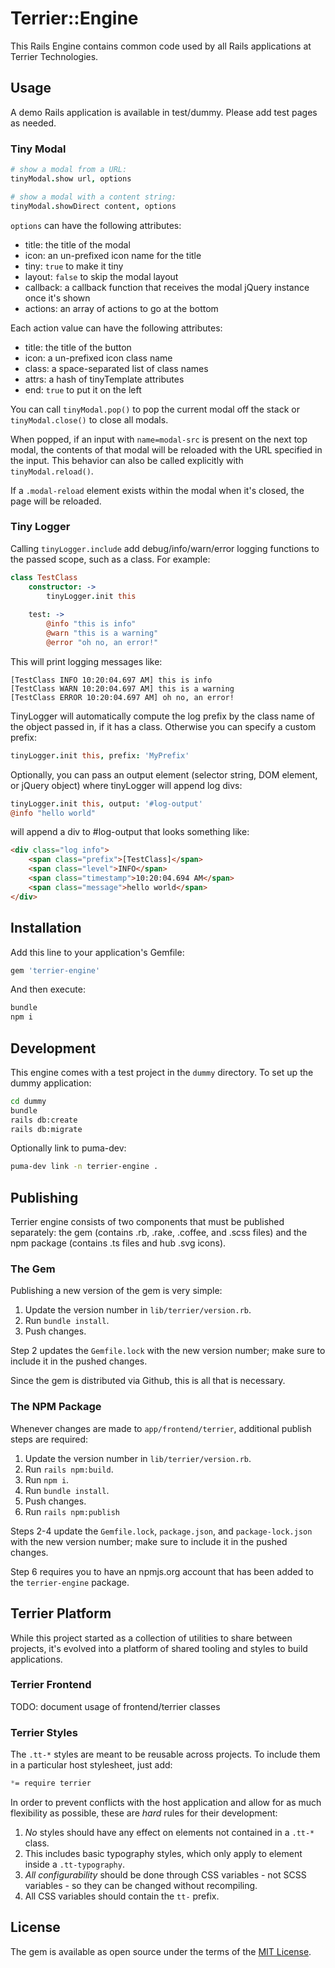 # Terrier::Engine

This Rails Engine contains common code used by all Rails applications at Terrier Technologies.

## Usage

A demo Rails application is available in test/dummy. Please add test pages as needed.


### Tiny Modal

```coffeescript
# show a modal from a URL:
tinyModal.show url, options

# show a modal with a content string:
tinyModal.showDirect content, options
```

`options` can have the following attributes:
 * title: the title of the modal
 * icon: an un-prefixed icon name for the title
 * tiny: `true` to make it tiny
 * layout: `false` to skip the modal layout
 * callback: a callback function that receives the modal jQuery instance once it's shown
 * actions: an array of actions to go at the bottom
 
Each action value can have the following attributes:
 * title: the title of the button
 * icon: a un-prefixed icon class name
 * class: a space-separated list of class names
 * attrs: a hash of tinyTemplate attributes
 * end: `true` to put it on the left

You can call `tinyModal.pop()` to pop the current modal off the stack
or `tinyModal.close()` to close all modals.

When popped, if an input with `name=modal-src` is present on the next top modal, 
the contents of that modal will be reloaded with the URL specified in the input. 
This behavior can also be called explicitly with `tinyModal.reload()`.

If a `.modal-reload` element exists within the modal when it's closed, the page will be reloaded.


### Tiny Logger

Calling `tinyLogger.include` add debug/info/warn/error logging functions to the passed scope, such as a class.
For example:

```coffeescript
class TestClass
    constructor: ->
        tinyLogger.init this
        
    test: ->
        @info "this is info"
        @warn "this is a warning"
        @error "oh no, an error!"
```

This will print logging messages like:

```
[TestClass INFO 10:20:04.697 AM] this is info
[TestClass WARN 10:20:04.697 AM] this is a warning
[TestClass ERROR 10:20:04.697 AM] oh no, an error!
```

TinyLogger will automatically compute the log prefix by the class name of the object passed in, if it has a class. 
Otherwise you can specify a custom prefix:

```coffeescript
tinyLogger.init this, prefix: 'MyPrefix'
```

Optionally, you can pass an output element (selector string, DOM element, or jQuery object) where tinyLogger will append log divs:

```coffeescript
tinyLogger.init this, output: '#log-output'
@info "hello world"
```

will append a div to #log-output that looks something like:

```html
<div class="log info">
    <span class="prefix">[TestClass]</span>
    <span class="level">INFO</span>
    <span class="timestamp">10:20:04.694 AM</span>
    <span class="message">hello world</span>
</div>
```


## Installation

Add this line to your application's Gemfile:

```ruby
gem 'terrier-engine'
```

And then execute:

```zsh
bundle
npm i
```

## Development

This engine comes with a test project in the `dummy` directory. 
To set up the dummy application:

```zsh
cd dummy
bundle
rails db:create
rails db:migrate
```

Optionally link to puma-dev:

```zsh
puma-dev link -n terrier-engine .
```

## Publishing

Terrier engine consists of two components that must be published separately:
the gem (contains .rb, .rake, .coffee, and .scss files)
and the npm package (contains .ts files and hub .svg icons).

### The Gem

Publishing a new version of the gem is very simple:

1. Update the version number in `lib/terrier/version.rb`.
2. Run `bundle install`.
3. Push changes.

Step 2 updates the `Gemfile.lock` with the new version number;
make sure to include it in the pushed changes.

Since the gem is distributed via Github, this is all that is necessary.

### The NPM Package

Whenever changes are made to `app/frontend/terrier`,
additional publish steps are required:

1. Update the version number in `lib/terrier/version.rb`.
2. Run `rails npm:build`.
3. Run `npm i`.
4. Run `bundle install`.
5. Push changes.
6. Run `rails npm:publish`

Steps 2-4 update the `Gemfile.lock`, `package.json`,
and `package-lock.json` with the new version number;
make sure to include it in the pushed changes.

Step 6 requires you to have an npmjs.org account
that has been added to the `terrier-engine` package.

## Terrier Platform

While this project started as a collection of utilities to share between projects,
it's evolved into a platform of shared tooling and styles to build applications.

### Terrier Frontend

TODO: document usage of frontend/terrier classes 

### Terrier Styles

The `.tt-*` styles are meant to be reusable across projects.
To include them in a particular host stylesheet, just add:

```scss
*= require terrier
```

In order to prevent conflicts with the host application and allow for as much flexibility as possible, these are *hard* rules for their development:

1. *No* styles should have any effect on elements not contained in a `.tt-*` class.
2. This includes basic typography styles, which only apply to element inside a `.tt-typography`.
3. *All configurability* should be done through CSS variables - not SCSS variables - so they can be changed without recompiling.
4. All CSS variables should contain the `tt-` prefix.


## License

The gem is available as open source under the terms of the [MIT License](https://opensource.org/licenses/MIT).
